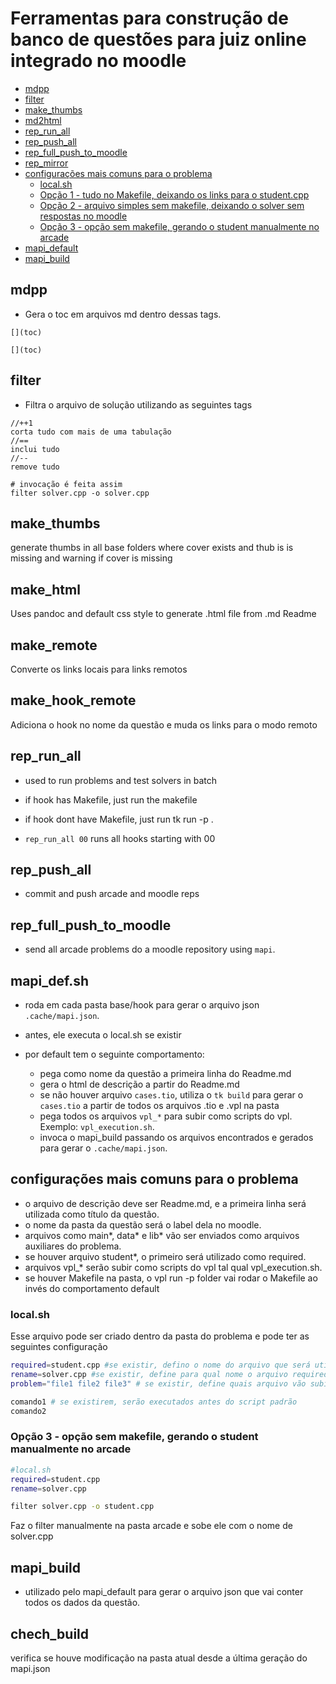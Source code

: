 # Ferramentas para construção de banco de questões para juiz online integrado no moodle

[](toc)

- [mdpp](#mdpp)
- [filter](#filter)
- [make_thumbs](#make_thumbs)
- [md2html](#md2html)
- [rep_run_all](#rep_run_all)
- [rep_push_all](#rep_push_all)
- [rep_full_push_to_moodle](#rep_full_push_to_moodle)
- [rep_mirror](#rep_mirror)
- [configurações mais comuns para o problema](#configurações-mais-comuns-para-o-problema)
    - [local.sh](#localsh)
    - [Opção 1 - tudo no Makefile, deixando os links para o student.cpp](#opção-1---tudo-no-makefile-deixando-os-links-para-o-studentcpp)
    - [Opção 2 - arquivo simples sem makefile, deixando o solver sem respostas no moodle](#opção-2---arquivo-simples-sem-makefile-deixando-o-solver-sem-respostas-no-moodle)
    - [Opção 3 - opção sem makefile, gerando o student manualmente no arcade](#opção-3---opção-sem-makefile-gerando-o-student-manualmente-no-arcade)
- [mapi_default](#mapi_default)
- [mapi_build](#mapi_build)
[](toc)


## mdpp

- Gera o toc em arquivos md dentro dessas tags.

```
[](toc)

[](toc)
```


## filter
- Filtra o arquivo de solução utilizando as seguintes tags

```
//++1
corta tudo com mais de uma tabulação
//==
inclui tudo
//--
remove tudo

```

```
# invocação é feita assim
filter solver.cpp -o solver.cpp
```

## make_thumbs
generate thumbs in all base folders where cover exists and thub is is missing and warning if cover is missing

## make_html
Uses pandoc and default css style to generate .html file from .md Readme

## make_remote
Converte os links locais para links remotos

## make_hook_remote
Adiciona o hook no nome da questão e muda os links para o modo remoto

## rep_run_all
- used to run problems and test solvers in batch
- if hook has Makefile, just run the makefile
- if hook dont have Makefile, just run tk run -p .

- `rep_run_all 00` runs all hooks starting with 00

## rep_push_all
- commit and push arcade and moodle reps

## rep_full_push_to_moodle
- send all arcade problems do a moodle repository using `mapi`.

## mapi_def.sh
- roda em cada pasta base/hook para gerar o arquivo json `.cache/mapi.json`.
- antes, ele executa o local.sh se existir

- por default tem o seguinte comportamento:
    - pega como nome da questão a primeira linha do Readme.md
    - gera o html de descrição a partir do Readme.md
    - se não houver arquivo `cases.tio`, utiliza o `tk build` para gerar o `cases.tio` a partir de todos os arquivos .tio e .vpl na pasta
    - pega todos os arquivos `vpl_*` para subir como scripts do vpl. Exemplo: `vpl_execution.sh`.
    - invoca o mapi_build passando os arquivos encontrados e gerados para gerar o `.cache/mapi.json`.

## configurações mais comuns para o problema
- o arquivo de descrição deve ser Readme.md, e a primeira linha será utilizada como título da questão.
- o nome da pasta da questão será o label dela no moodle.
- arquivos como main*, data* e lib* vão ser enviados como arquivos auxiliares do problema.
- se houver arquivo student*, o primeiro será utilizado como required.
- arquivos vpl_* serão subir como scripts do vpl tal qual vpl_execution.sh.
- se houver Makefile na pasta, o vpl run -p folder vai rodar o Makefile ao invés do comportamento default

### local.sh
Esse arquivo pode ser criado dentro da pasta do problema e pode ter as seguintes configuração
```sh
required=student.cpp #se existir, defino o nome do arquivo que será utilizado como arquivo requerido
rename=solver.cpp #se existir, define para qual nome o arquivo required será renomeado no moodle
problem="file1 file2 file3" # se existir, define quais arquivo vão subir como arquivos extras do problema

comando1 # se existirem, serão executados antes do script padrão
comando2
```


### Opção 3 - opção sem makefile, gerando o student manualmente no arcade
```sh
#local.sh
required=student.cpp
rename=solver.cpp

filter solver.cpp -o student.cpp
```

Faz o filter manualmente na pasta arcade e sobe ele com o nome de solver.cpp

## mapi_build
- utilizado pelo mapi_default para gerar o arquivo json que vai conter todos os dados da questão.

## chech_build
verifica se houve modificação na pasta atual desde a última geração do mapi.json